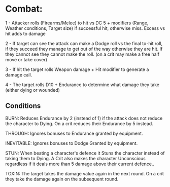 # Combat:

1 - Attacker rolls (Firearms/Melee) to hit vs DC 5 + modifiers (Range, Weather conditions, Target size) if successful hit, otherwise miss. Excess vs hit adds to damage

2 - If target can see the attack can make a Dodge roll vs the final to-hit roll, if they succeed they manage to get out of the way otherwise they are hit. If they cannot see they cannot make the roll. (on a crit may make a free half move or take cover)

3 - If hit the target rolls Weapon damage + Hit modifier to generate a damage call.

4 - The target rolls D10 + Endurance to determine what damage they take (either dying or wounded)

## Conditions

BURN: Reduces Endurance by 2 (instead of 1) if the attack does not reduce the character to Dying. On a crit reduces their Endurance by 5 instead.

THROUGH: Ignores bonuses to Endurance granted by equipment.

INEVITABLE: Ignores bonuses to Dodge Granted by equipment.

STUN: When beating a character&#039;s defence it Stuns the character instead of taking them to Dying. A Crit also makes the character Unconscious regardless if it deals more than 5 damage above their current defence..

TOXIN: The target takes the damage value again in the next round. On a crit they take the damage again on the subsequent round.
